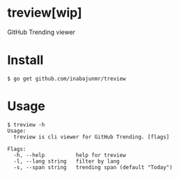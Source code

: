 # treview[wip]
GitHub Trending viewer

# Install
```
$ go get github.com/inabajunmr/treview
```

# Usage
```
$ treview -h
Usage:
  treview is cli viewer for GitHub Trending. [flags]

Flags:
  -h, --help          help for treview
  -l, --lang string   filter by lang
  -s, --span string   trending span (default "Today")
```
